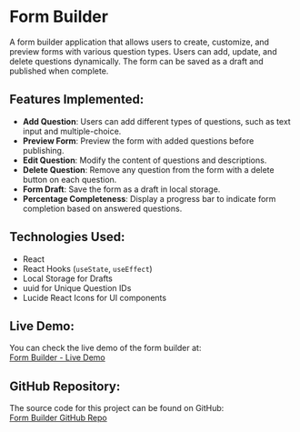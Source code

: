 # Form Builder

A form builder application that allows users to create, customize, and preview forms with various question types. Users can add, update, and delete questions dynamically. The form can be saved as a draft and published when complete.

## Features Implemented:
- **Add Question**: Users can add different types of questions, such as text input and multiple-choice.
- **Preview Form**: Preview the form with added questions before publishing.
- **Edit Question**: Modify the content of questions and descriptions.
- **Delete Question**: Remove any question from the form with a delete button on each question.
- **Form Draft**: Save the form as a draft in local storage.
- **Percentage Completeness**: Display a progress bar to indicate form completion based on answered questions.

## Technologies Used:
- React
- React Hooks (`useState`, `useEffect`)
- Local Storage for Drafts
- uuid for Unique Question IDs
- Lucide React Icons for UI components

## Live Demo:
You can check the live demo of the form builder at:  
[Form Builder - Live Demo](https://peerlistformbuilder.netlify.app/)

## GitHub Repository:
The source code for this project can be found on GitHub:  
[Form Builder GitHub Repo](https://github.com/Akashmahanavar/peerlist-form-builder)
